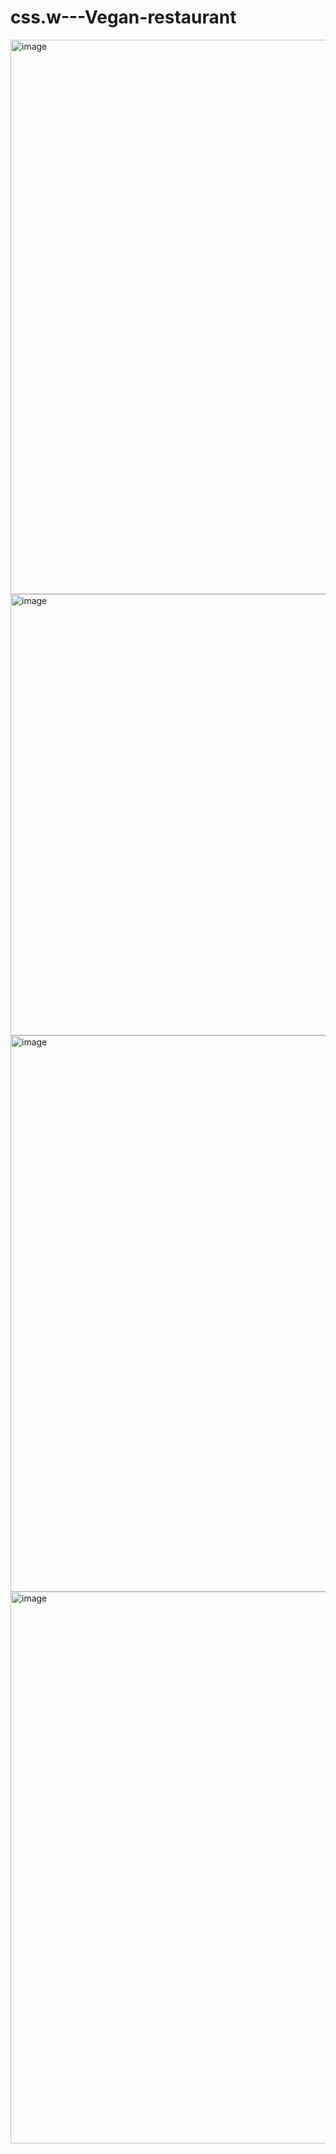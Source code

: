 ﻿# css.w---Vegan-restaurant


<img width="943" height="887" alt="image" src="https://github.com/user-attachments/assets/c4c03531-fb07-4d61-abdf-a6c9ee3a5976" />



<img width="973" height="706" alt="image" src="https://github.com/user-attachments/assets/3d70f5f9-62a9-4659-9252-e8e7bea20fed" />

<img width="932" height="890" alt="image" src="https://github.com/user-attachments/assets/10b710fa-db8d-4b6e-a4f0-3559bd9cdff0" />



<img width="934" height="883" alt="image" src="https://github.com/user-attachments/assets/457a5456-2327-4d3e-8237-f8703757fc00" />
